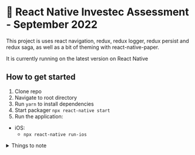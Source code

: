 # 🚀 React Native Investec Assessment - September 2022

This project is uses react navigation, redux, redux logger, redux persist and redux saga,
as well as a bit of theming with react-native-paper. 

It is currently running on the latest version on React Native

## How to get started

1. Clone repo
2. Navigate to root directory 
3. Run `yarn` to install dependencies
4. Start packager `npx react-native start`
5. Run the application:

- iOS: 
  - `npx react-native run-ios`


<details>
  <summary>Things to note</summary>

  ### TODO
  1. Run App on Android
     * 
  2. Create Turbo Module for the native integration
     * 


  ### There are sections I would have done differently, but could not due to time constraints

  - Create a central location for all colors used thoroughout the app, similar
     to what I did for the theming with the `theme-config.ts` file
  ```js
  function logSomething(something) {
    console.log('Something', something);
  }
  ```
</details>
